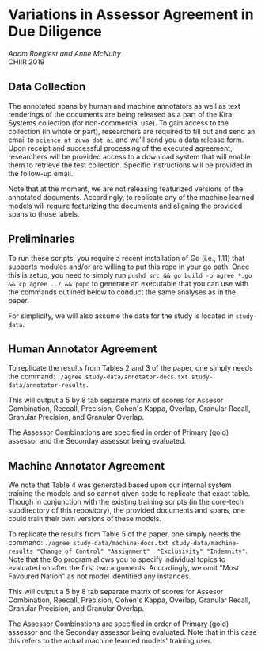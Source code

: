 # Variations in Assessor Agreement in Due Diligence
*Adam Roegiest and Anne McNulty*  
CHIIR 2019

## Data Collection
The annotated spans by human and machine annotators as well as text renderings of the documents are
being released as a part of the Kira Systems collection (for non-commercial use). To gain access to the collection (in whole or part), researchers are required to fill out and send an email to `science at zuva dot ai` and we'll send you a data release form. Upon receipt and successful processing of the executed agreement, researchers will be provided access to a download system that will enable them to retrieve the test collection. Specific instructions will be provided in the follow-up email. 

Note that at the moment, we are not releasing featurized versions of the annotated documents. Accordingly, to replicate any of the machine learned models will require featurizing the documents and aligning the provided spans to those labels. 

## Preliminaries
To run these scripts, you require a recent installation of Go (i.e., 1.11) that supports modules and/or are willing to put this repo in your go path. Once this is setup, you need to simply 
run `pushd src && go build -o agree *.go && cp agree ../ && popd` to generate an executable that you can use  with the commands outlined below to conduct the same analyses as in the paper.

For simplicity, we will also assume the data for the study is located in `study-data`.

## Human Annotator Agreement

To replicate the results from Tables 2 and 3 of the paper, one simply needs the command: `./agree study-data/annotator-docs.txt study-data/annotator-results`.

This will output a 5 by 8 tab separate matrix of scores for Assesor Combination, Reecall, Precision, Cohen's Kappa, Overlap, Granular Recall, Granular Precision, and Granular Overlap.

The Assessor Combinations are specified in order of Primary (gold) assessor and the Seconday assessor being evaluated.

## Machine Annotator Agreement

We note that Table 4 was generated based upon our internal system training the models and so cannot given code to replicate that exact table. Though in conjunction with the existing training scripts (in the core-tech subdirectory of this repository), the provided documents and spans, one could train their own versions of these models. 

To replicate the results from Table 5 of the paper, one simply needs the command: `./agree study-data/machine-docs.txt study-data/machine-results "Change of Control" "Assignment"  "Exclusivity" "Indemnity"`. Note that the Go program allows you to specify individual topics to evaluated on after the first two arguments. Accordingly, we omit "Most Favoured Nation" as not model identified any instances.

This will output a 5 by 8 tab separate matrix of scores for Assesor Combination, Reecall, Precision, Cohen's Kappa, Overlap, Granular Recall, Granular Precision, and Granular Overlap.

The Assessor Combinations are specified in order of Primary (gold) assessor and the Seconday assessor being evaluated. Note that in this case this refers to the actual machine learned models' training user. 
